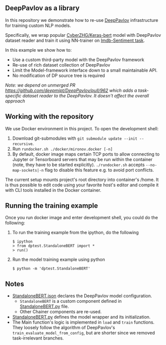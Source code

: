 DeepPavlov as a library
-----------------------

In this repository we demonstrate how to re-use [DeepPavlov](https://deeppavlov.ai/)
infrastructure for training custom NLP models.

Specifically, we wrap popular
[CyberZHG/Keras-bert](https://github.com/CyberZHG/keras-bert) model with
DeepPavlov dataset reader and train it using NN-trainer on [Imdb-Sentiment
task](http://ai.stanford.edu/~amaas/data/sentiment/).

In this example we show how to:

* Use a custom third-party model with the DeepPavlov framework
* Re-use of rich dataset collection of DeepPavlov
* Limit the Model-framework interface down to a small maintainable API.
* No modification of DP source tree is required

_Note: we depend on unmerged PR <https://github.com/deepmipt/DeepPavlov/pull/962>
which adds a task-specific dataset reader to the DeepPavlov. It doesn't affect
the overall approach_

Working with the repository
---------------------------

We use Docker environment in this project. To open the development shell:

1. Download git-submodules with `git submodule update --init
   --recursive`.
2. Run `rundocker.sh ./docker/mironov.docker [-n]`
3. By default, docker image maps certain TCP ports to allow connecting to
   Jupyter or Tensorboard servers that may be run within the container (note,
   they have to be started explicitly).  `./rundocker.sh` accepts
   `--no-map-sockets|-n` flag to disable this feature e.g. to avoid port
   conflicts.

The current setup mounts project's root directory into container's /home. It is
thus possible to edit code using your favorite host's editor and compile it with
CLI tools installed in the Docker container.

Running the training example
----------------------------

Once you run docker image and enter development shell, you could do the
following:

1. To run the training example from the ipython, do the following
   ```
   $ ipython
   > from dptest.StandaloneBERT import *
   > run()
   ```

2. Run the model training example using python
   ```
   $ python -m 'dptest.StandaloneBERT'
   ```

Notes
-----

* [StandaloneBERT.json](./mironov/dptest/StandaloneBERT.json) declares the DeepPavlov
  model configuration.
  - `StandaloneBERT` is a custom component defined in
    [StandaloneBERT.py](./mironov/StandaloneBERT.py) file.
  - Other Chainer components are re-used.
* [StandaloneBERT.py](./mironov/dptest/StandaloneBERT.py) defines the model wrapper and
  its initialization.
* The Main function's logic is implemented in `load` and `train` functions. They loosely
  follow the algorithm of DeepPavlov's `train_evaluate_model_from_config`, but
  are shorter since we removed task-irrelevant branches.

